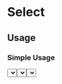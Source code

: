 <script setup>
  import Select from "./Select.vue"
  import FuzeAdapter from "../select/adapter/fuze-adapter"
  import defineAsyncAdapter from "./adapter/async-adapter"
  import { ref } from "vue-demi"

  const value = ref('')
  const valueA = ref('')
  const asyncAdapter = defineAsyncAdapter({
    watch: [value],
    load : (keyword, page, perPage) => {
      return new Promise((resolve) => {
        setTimeout(() => {
          if (page >= 3)
            resolve([])

          const result = []
          const start  = (page - 1) * perPage
          const until  = start + perPage

          for (let i = start + 1; i <= until; ++i) {
            result.push({
              text : `${value.value} ${i}`,
              value: i,
            })
          }

          resolve(result)
        }, 1000)
      })
    }
  })
</script>


# Select

## Usage

### Simple Usage

<preview>
  <Select placeholder="Coba" :options="['Apple', 'Banana', 'Grape']" v-model="value" />
</preview>

**Result:** <pre><code>{{ value }}</code></pre>

<preview>
  <Select placeholder="Coba" :options="[{ text: '🍎 Apple', value: 'Apple' }, { text: '🍇 Grape', value: 'Grape' }, { text: '🍌 Banana', value: 'Banana'}]" v-model="value" :adapter="FuzeAdapter" />
</preview>

<preview>
  <Select placeholder="Coba" v-model="valueA" :adapter="asyncAdapter" />
</preview>
